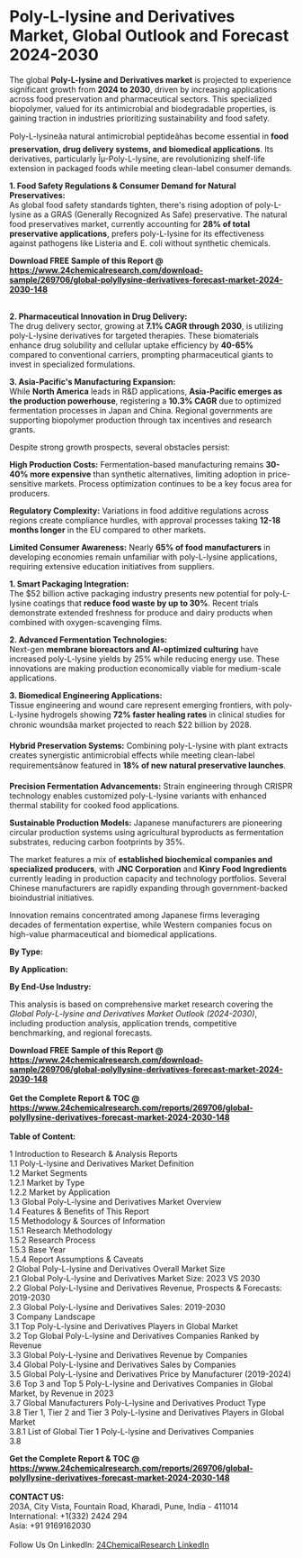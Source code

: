 <h1>Poly-L-lysine and Derivatives Market, Global Outlook and Forecast 2024-2030</h1><p>The global <strong>Poly-L-lysine and Derivatives market</strong> is projected to experience significant growth from <strong>2024 to 2030</strong>, driven by increasing applications across food preservation and pharmaceutical sectors. This specialized biopolymer, valued for its antimicrobial and biodegradable properties, is gaining traction in industries prioritizing sustainability and food safety.</p><p>Poly-L-lysineâa natural antimicrobial peptideâhas become essential in <strong>food preservation, drug delivery systems, and biomedical applications</strong>. Its derivatives, particularly Îµ-Poly-L-lysine, are revolutionizing shelf-life extension in packaged foods while meeting clean-label consumer demands.</p><p><strong>1. Food Safety Regulations &amp; Consumer Demand for Natural Preservatives:</strong><br>
As global food safety standards tighten, there's rising adoption of poly-L-lysine as a GRAS (Generally Recognized As Safe) preservative. The natural food preservatives market, currently accounting for <strong>28% of total preservative applications</strong>, prefers poly-L-lysine for its effectiveness against pathogens like Listeria and E. coli without synthetic chemicals.</p><div><b>Download FREE Sample of this Report @ 
            <a href="https://www.24chemicalresearch.com/download-sample/269706/global-polyllysine-derivatives-forecast-market-2024-2030-148">
            https://www.24chemicalresearch.com/download-sample/269706/global-polyllysine-derivatives-forecast-market-2024-2030-148</a></b></div><br><p><strong>2. Pharmaceutical Innovation in Drug Delivery:</strong><br>
The drug delivery sector, growing at <strong>7.1% CAGR through 2030</strong>, is utilizing poly-L-lysine derivatives for targeted therapies. These biomaterials enhance drug solubility and cellular uptake efficiency by <strong>40-65%</strong> compared to conventional carriers, prompting pharmaceutical giants to invest in specialized formulations.</p><p><strong>3. Asia-Pacific's Manufacturing Expansion:</strong><br>
While <strong>North America</strong> leads in R&amp;D applications, <strong>Asia-Pacific emerges as the production powerhouse</strong>, registering a <strong>10.3% CAGR</strong> due to optimized fermentation processes in Japan and China. Regional governments are supporting biopolymer production through tax incentives and research grants.</p><p>Despite strong growth prospects, several obstacles persist:</p><p><strong>High Production Costs:</strong> Fermentation-based manufacturing remains <strong>30-40% more expensive</strong> than synthetic alternatives, limiting adoption in price-sensitive markets. Process optimization continues to be a key focus area for producers.</p><p><strong>Regulatory Complexity:</strong> Variations in food additive regulations across regions create compliance hurdles, with approval processes taking <strong>12-18 months longer</strong> in the EU compared to other markets.</p><p><strong>Limited Consumer Awareness:</strong> Nearly <strong>65% of food manufacturers</strong> in developing economies remain unfamiliar with poly-L-lysine applications, requiring extensive education initiatives from suppliers.</p><p><strong>1. Smart Packaging Integration:</strong><br>
The $52 billion active packaging industry presents new potential for poly-L-lysine coatings that <strong>reduce food waste by up to 30%</strong>. Recent trials demonstrate extended freshness for produce and dairy products when combined with oxygen-scavenging films.</p><p><strong>2. Advanced Fermentation Technologies:</strong><br>
Next-gen <strong>membrane bioreactors and AI-optimized culturing</strong> have increased poly-L-lysine yields by 25% while reducing energy use. These innovations are making production economically viable for medium-scale applications.</p><p><strong>3. Biomedical Engineering Applications:</strong><br>
Tissue engineering and wound care represent emerging frontiers, with poly-L-lysine hydrogels showing <strong>72% faster healing rates</strong> in clinical studies for chronic woundsâa market projected to reach $22 billion by 2028.</p><p><strong>Hybrid Preservation Systems:</strong> Combining poly-L-lysine with plant extracts creates synergistic antimicrobial effects while meeting clean-label requirementsânow featured in <strong>18% of new natural preservative launches</strong>.</p><p><strong>Precision Fermentation Advancements:</strong> Strain engineering through CRISPR technology enables customized poly-L-lysine variants with enhanced thermal stability for cooked food applications.</p><p><strong>Sustainable Production Models:</strong> Japanese manufacturers are pioneering circular production systems using agricultural byproducts as fermentation substrates, reducing carbon footprints by 35%.</p><p>The market features a mix of <strong>established biochemical companies and specialized producers</strong>, with <strong>JNC Corporation</strong> and <strong>Kinry Food Ingredients</strong> currently leading in production capacity and technology portfolios. Several Chinese manufacturers are rapidly expanding through government-backed bioindustrial initiatives.</p><p>Innovation remains concentrated among Japanese firms leveraging decades of fermentation expertise, while Western companies focus on high-value pharmaceutical and biomedical applications.</p><p><strong>By Type:</strong></p><p><strong>By Application:</strong></p><p><strong>By End-Use Industry:</strong></p><p>This analysis is based on comprehensive market research covering the <em>Global Poly-L-lysine and Derivatives Market Outlook (2024-2030)</em>, including production analysis, application trends, competitive benchmarking, and regional forecasts.</p><div><b>Download FREE Sample of this Report @ 
            <a href="https://www.24chemicalresearch.com/download-sample/269706/global-polyllysine-derivatives-forecast-market-2024-2030-148">
            https://www.24chemicalresearch.com/download-sample/269706/global-polyllysine-derivatives-forecast-market-2024-2030-148</a></b></div><br><div><b>Get the Complete Report & TOC @ 
            <a href="https://www.24chemicalresearch.com/reports/269706/global-polyllysine-derivatives-forecast-market-2024-2030-148">
            https://www.24chemicalresearch.com/reports/269706/global-polyllysine-derivatives-forecast-market-2024-2030-148</a></b></div><br>
            <b>Table of Content:</b><p>1 Introduction to Research & Analysis Reports<br />
    1.1 Poly-L-lysine and Derivatives Market Definition<br />
    1.2 Market Segments<br />
        1.2.1 Market by Type<br />
        1.2.2 Market by Application<br />
    1.3 Global Poly-L-lysine and Derivatives Market Overview<br />
    1.4 Features & Benefits of This Report<br />
    1.5 Methodology & Sources of Information<br />
        1.5.1 Research Methodology<br />
        1.5.2 Research Process<br />
        1.5.3 Base Year<br />
        1.5.4 Report Assumptions & Caveats<br />
2 Global Poly-L-lysine and Derivatives Overall Market Size<br />
    2.1 Global Poly-L-lysine and Derivatives Market Size: 2023 VS 2030<br />
    2.2 Global Poly-L-lysine and Derivatives Revenue, Prospects & Forecasts: 2019-2030<br />
    2.3 Global Poly-L-lysine and Derivatives Sales: 2019-2030<br />
3 Company Landscape<br />
    3.1 Top Poly-L-lysine and Derivatives Players in Global Market<br />
    3.2 Top Global Poly-L-lysine and Derivatives Companies Ranked by Revenue<br />
    3.3 Global Poly-L-lysine and Derivatives Revenue by Companies<br />
    3.4 Global Poly-L-lysine and Derivatives Sales by Companies<br />
    3.5 Global Poly-L-lysine and Derivatives Price by Manufacturer (2019-2024)<br />
    3.6 Top 3 and Top 5 Poly-L-lysine and Derivatives Companies in Global Market, by Revenue in 2023<br />
    3.7 Global Manufacturers Poly-L-lysine and Derivatives Product Type<br />
    3.8 Tier 1, Tier 2 and Tier 3 Poly-L-lysine and Derivatives Players in Global Market<br />
        3.8.1 List of Global Tier 1 Poly-L-lysine and Derivatives Companies<br />
        3.8</p><div><b>Get the Complete Report & TOC @ 
            <a href="https://www.24chemicalresearch.com/reports/269706/global-polyllysine-derivatives-forecast-market-2024-2030-148">
            https://www.24chemicalresearch.com/reports/269706/global-polyllysine-derivatives-forecast-market-2024-2030-148</a></b></div><br><b>CONTACT US:</b><br>
            203A, City Vista, Fountain Road, Kharadi, Pune, India - 411014<br>
            International: +1(332) 2424 294<br>
            Asia: +91 9169162030 <br><br>
            Follow Us On LinkedIn: <a href="https://www.linkedin.com/company/24chemicalresearch/">24ChemicalResearch LinkedIn</a>